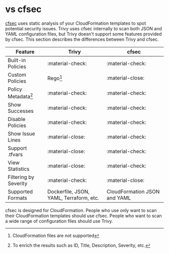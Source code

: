 # vs cfsec
[cfsec][cfsec] uses static analysis of your CloudFormation templates to spot potential security issues.
Trivy uses cfsec internally to scan both JSON and YAML configuration files, but Trivy doesn't support some features provided by cfsec.
This section describes the differences between Trivy and cfsec.

| Feature                     | Trivy                                   | cfsec                |
| --------------------------- | --------------------------------------- | -------------------- |
| Built-in Policies           | :material-check:                        | :material-check:     |
| Custom Policies             | Rego[^1]                                | :material-close:     |
| Policy Metadata[^2]         | :material-check:                        | :material-check:     |
| Show Successes              | :material-check:                        | :material-check:     |
| Disable Policies            | :material-check:                        | :material-check:     |
| Show Issue Lines            | :material-close:                        | :material-check:     |
| Support .tfvars             | :material-close:                        | :material-check:     |
| View Statistics             | :material-close:                        | :material-check:     |
| Filtering by Severity       | :material-check:                        | :material-close:     |
| Supported Formats           | Dockerfile, JSON, YAML, Terraform, etc. | CloudFormation JSON and YAML       |

[^1]: CloudFormation files are not supported
[^2]: To enrich the results such as ID, Title, Description, Severity, etc.

cfsec is designed for CloudFormation.
People who use only want to scan their CloudFormation templates should use cfsec.
People who want to scan a wide range of configuration files should use Trivy.

[cfsec]: https://github.com/aquasecurity/cfsec